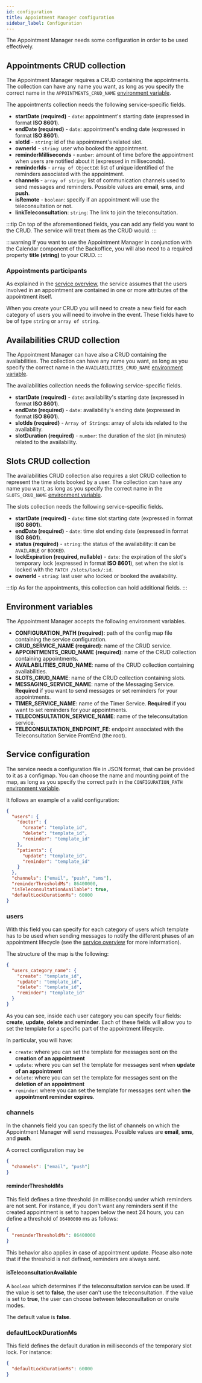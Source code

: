 ```yaml
---
id: configuration
title: Appointment Manager configuration
sidebar_label: Configuration
---
```

The Appointment Manager needs some configuration in order to be used effectively.

## Appointments CRUD collection

The Appointment Manager requires a CRUD containing the appointments. The collection can have any name you want, as long as you specify
the correct name in the `APPOINTMENTS_CRUD_NAME` [environment variable](#environment-variables).

The appointments collection needs the following service-specific fields.

- **startDate (required)** - `date`: appointment's starting date (expressed in format **ISO 8601**).
- **endDate (required)** - `date`: appointment's ending date (expressed in format **ISO 8601**).
- **slotId** - `string`:  id of the appointment's related slot.
- **ownerId** - `string`: user who booked the appointment.
- **reminderMilliseconds** - `number`: amount of time before the appointment when users are notified about it (expressed in milliseconds).
- **reminderIds** - `array of ObjectId`: list of unique identified of the reminders associated with the appointment.
- **channels** - `array of string`: list of communication channels used to send messages and reminders. Possible values are **email**, **sms**, and **push**.
- **isRemote** - `boolean`: specify if an appointment will use the teleconsultation or not.
- **linkTeleconsultation**: `string`: The link to join the teleconsultation.

:::tip
On top of the aforementioned fields, you can add any field you want to the CRUD. The service will treat them as the CRUD would.
:::

:::warning
If you want to use the Appointment Manager in conjunction with the Calendar component of the Backoffice, you will also need to
a required property **title (string)** to your CRUD.
:::

### Appointments participants

As explained in the [service overview](overview.md), the service assumes that the users involved in an appointment are
contained in one or more attributes of the appointment itself.

When you create your CRUD you will need to create a new field for each category of users you will need to involve in the
event. These fields have to be of type `string` or `array of string`.

## Availabilities CRUD collection

The Appointment Manager can have also a CRUD containing the availabilities. The collection can have any name you want, as long as you
specify the correct name in the `AVAILABILITIES_CRUD_NAME` [environment variable](#environment-variables).

The availabilities collection needs the following service-specific fields.

- **startDate (required)** - `date`: availability's starting date (expressed in format **ISO 8601**).
- **endDate (required)** - `date`: availability's ending date (expressed in format **ISO 8601**).
- **slotIds (required)** - `Array of Strings`: array of slots ids related to the availability.
- **slotDuration (required)** - `number`: the duration of the slot (in minutes) related to the availability.

## Slots CRUD collection

The availabilities CRUD collection also requires a slot CRUD collection to represent the time slots booked by a user.
The collection can have any name you want, as long as you specify the correct name in the 
`SLOTS_CRUD_NAME` [environment variable](#environment-variables).

The slots collection needs the following service-specific fields.

- **startDate (required)** - `date`: time slot starting date (expressed in format **ISO 8601**).
- **endDate (required)** - `date`: time slot ending date (expressed in format **ISO 8601**).
- **status (required)** - `string`: the status of the availability: it can be `AVAILABLE` or `BOOKED`.
- **lockExpiration (required, nullable)** - `date`: the expiration of the slot's temporary lock (expressed in format **ISO 8601**),
  set when the slot is locked with the `PATCH /slots/lock/:id`.
- **ownerId** - `string`: last user who locked or booked the availability.

:::tip
As for the appointments, this collection can hold additional fields.
:::

## Environment variables

The Appointment Manager accepts the following environment variables.

- **CONFIGURATION_PATH (required)**: path of the config map file containing the service configuration.
- **CRUD_SERVICE_NAME (required)**: name of the CRUD service.
- **APPOINTMENTS_CRUD_NAME (required)**: name of the CRUD collection containing appointments.
- **AVAILABILITIES_CRUD_NAME**: name of the CRUD collection containing availabilities.
- **SLOTS_CRUD_NAME**: name of the CRUD collection containing slots.  
- **MESSAGING_SERVICE_NAME**: name of the Messaging Service. **Required** if you want to send messages or set reminders for your appointments.
- **TIMER_SERVICE_NAME**: name of the Timer Service. **Required** if you want to set reminders for your appointments.
- **TELECONSULTATION_SERVICE_NAME**: name of the teleconsultation service.
- **TELECONSULTATION_ENDPOINT_FE**: endpoint associated with the Teleconsultation Service FrontEnd (the root).

## Service configuration

The service needs a configuration file in JSON format, that can be provided to it as a configmap. You can choose the
name and mounting point of the map, as long as you specify the correct path in the `CONFIGURATION_PATH` [environment variable](#environment-variables).

It follows an example of a valid configuration:

```json
{
  "users": {
    "doctor": {
      "create": "template_id",
      "delete": "template_id",
      "reminder": "template_id"
    },
    "patients": {
      "update": "template_id",
      "reminder": "template_id"
    }
  },
  "channels": ["email", "push", "sms"],
  "reminderThresholdMs": 86400000,
  "isTeleconsultationAvailable": true,
  "defaultLockDurationMs": 60000
}
```

### users

With this field you can specify for each category of users which template has to be used when sending messages to notify the different
phases of an appointment lifecycle (see the [service overview](overview.md) for more information).

The structure of the map is the following:

```json
{
  "users_category_name": {
    "create": "template_id",
    "update": "template_id",
    "delete": "template_id",
    "reminder": "template_id"
  }
}
```

As you can see, inside each user category you can specify four fields: **create**, **update**, **delete** and **reminder**.
Each of these fields will allow you to set the template for a specific part of the appointment lifecycle.

In particular, you will have:

- `create`: where you can set the template for messages sent on the **creation of an appointment**
- `update`: where you can set the template for messages sent when **update of an appointment**
- `delete`: where you can set the template for messages sent on the **deletion of an appointment**
- `reminder`: where you can set the template for messages sent when **the appointment reminder expires**.

### channels

In the channels field you can specify the list of channels on which the Appointment Manager will send messages. Possible
values are **email**, **sms**, and **push**.

A correct configuration may be

```json
{
  "channels": ["email", "push"]
}
```

#### reminderThresholdMs

This field defines a time threshold (in milliseconds) under which reminders are not sent.
For instance, if you don't want any reminders sent if the created appointment is set to happen below the next 24 hours, 
you can define a threshold of `86400000` ms as follows:

```json
{
  "reminderThresholdMs": 86400000
}
```

This behavior also applies in case of appointment update.
Please also note that if the threshold is not defined, reminders are always sent.

#### isTeleconsultationAvailable

A `boolean` which determines if the teleconsultation service can be used.
If the value is set to **false**, the user can't use the teleconsultation.
If the value is set to **true**, the user can choose between teleconsultation or onsite modes.

The default value is **false**.

### defaultLockDurationMs

This field defines the default duration in milliseconds of the temporary slot lock.
For instance:

```json
{
  "defaultLockDurationMs": 60000
}
```
